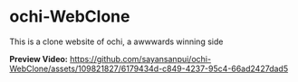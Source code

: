 # ochi-WebClone
This is a clone website of ochi, a awwwards winning side

**Preview Video:**
https://github.com/sayansanpui/ochi-WebClone/assets/109821827/6179434d-c849-4237-95c4-66ad2427dad5
